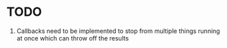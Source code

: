 # TODO

1. Callbacks need to be implemented to stop from multiple things running at once which can throw off the results
